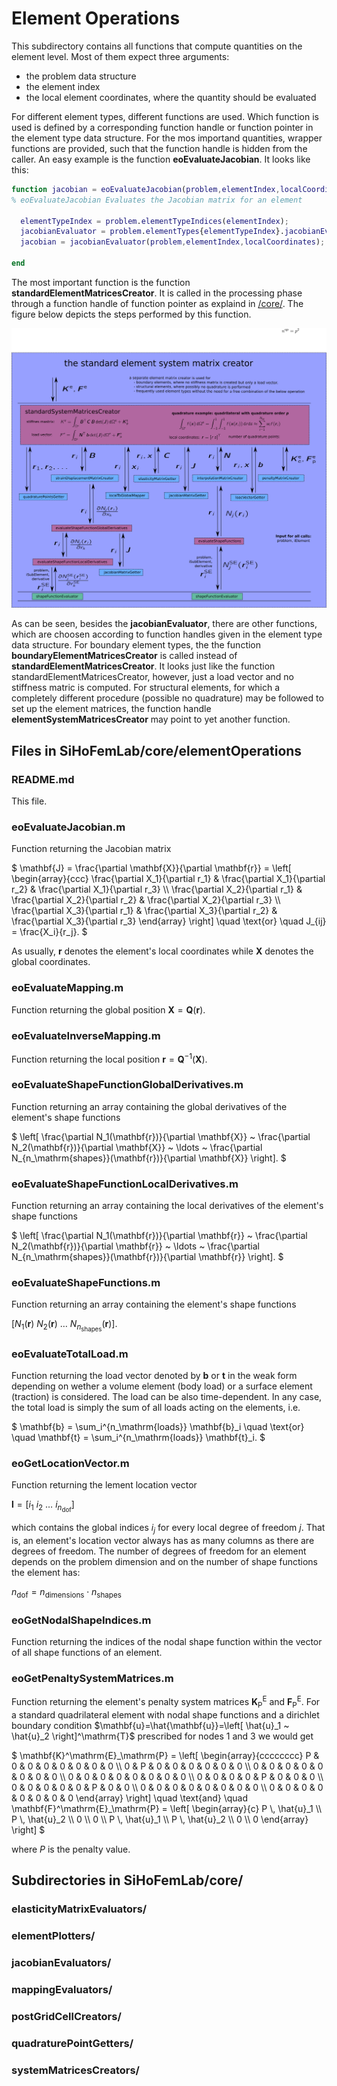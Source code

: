 # Element Operations #
This subdirectory contains all functions that compute quantities on the element level. Most of them expect three arguments:

* the problem data structure
* the element index
* the local element coordinates, where the quantity should be evaluated

For different element types, different functions are used. Which function is used is defined by a corresponding function handle or function pointer in the element type data structure.
For the mos importand quantities, wrapper functions are provided, such that the function handle is hidden from the caller. An easy example is the function **eoEvaluateJacobian**. 
It looks like this:

```matlab
function jacobian = eoEvaluateJacobian(problem,elementIndex,localCoordinates)
% eoEvaluateJacobian Evaluates the Jacobian matrix for an element

  elementTypeIndex = problem.elementTypeIndices(elementIndex);
  jacobianEvaluator = problem.elementTypes{elementTypeIndex}.jacobianEvaluator;
  jacobian = jacobianEvaluator(problem,elementIndex,localCoordinates);

end
```

The most important function is the function **standardElementMatricesCreator**. 
It is called in the processing phase through a function handle of function pointer as explaind in [/core/](/core/).
The figure below depicts the steps performed by this function.
 
![standard_element_matrices_creator.png](standard_element_matrices_creator.png)

As can be seen, besides the **jacobianEvaluator**, there are other functions, which are choosen according to function handles given in the element type data structure.
For boundary element types, the the function **boundaryElementMatricesCreator** is called instead of **standardElementMatricesCreator**.
It looks just like the function standardElementMatricesCreator, however, just a load vector and no stiffness matric is computed.
For structural elements, for which a completely different procedure (possible no quadrature) may be followed to set up the element matrices, the function handle **elementSystemMatricesCreator** may point to yet another function.

##  Files in SiHoFemLab/core/elementOperations  ##

### README.md ###
This file. 

### eoEvaluateJacobian.m ###
Function returning the Jacobian matrix

$`
\mathbf{J}
= \frac{\partial \mathbf{X}}{\partial \mathbf{r}} 
= \left[ \begin{array}{ccc}
\frac{\partial X_1}{\partial r_1} &  \frac{\partial X_1}{\partial r_2} & \frac{\partial X_1}{\partial r_3} \\
\frac{\partial X_2}{\partial r_1} &  \frac{\partial X_2}{\partial r_2} & \frac{\partial X_2}{\partial r_3} \\
\frac{\partial X_3}{\partial r_1} &  \frac{\partial X_3}{\partial r_2} & \frac{\partial X_3}{\partial r_3}
\end{array} \right]
\quad \text{or} \quad
J_{ij} = \frac{X_i}{r_j}.
`$

As usually, $`\mathbf{r}`$ denotes the element's local coordinates while $`\mathbf{X}`$ denotes the global coordinates.

### eoEvaluateMapping.m ###
Function returning the global position $`\mathbf{X} = \mathbf{Q}(\mathbf{r})`$.

### eoEvaluateInverseMapping.m ###
Function returning the local position $`\mathbf{r} = \mathbf{Q}^{-1}(\mathbf{X})`$.

### eoEvaluateShapeFunctionGlobalDerivatives.m ###
Function returning an array containing the global derivatives of the element's shape functions

$`
\left[ \frac{\partial N_1(\mathbf{r})}{\partial \mathbf{X}} ~ \frac{\partial N_2(\mathbf{r})}{\partial \mathbf{X}} ~ \ldots ~ \frac{\partial N_{n_\mathrm{shapes}}(\mathbf{r})}{\partial \mathbf{X}} \right].
`$

### eoEvaluateShapeFunctionLocalDerivatives.m ###
Function returning an array containing the local derivatives of the element's shape functions

$`
\left[ \frac{\partial N_1(\mathbf{r})}{\partial \mathbf{r}} ~ \frac{\partial N_2(\mathbf{r})}{\partial \mathbf{r}} ~ \ldots ~ \frac{\partial N_{n_\mathrm{shapes}}(\mathbf{r})}{\partial \mathbf{r}} \right].
`$

### eoEvaluateShapeFunctions.m ###
Function returning an array containing the element's shape functions 

$`
\left[ N_1(\mathbf{r}) ~ N_2(\mathbf{r}) ~ \ldots ~ N_{n_\mathrm{shapes}}(\mathbf{r}) \right].
`$

### eoEvaluateTotalLoad.m ###
Function returning the load vector denoted by $`\mathbf{b}`$ or $`\mathbf{t}`$ in the weak form depending on wether a volume element (body load) or a surface element (traction) is considered. The load can be also time-dependent. In any case, the total load is simply the sum of all loads acting on the elements, i.e. 

$`
\mathbf{b} = \sum_i^{n_\mathrm{loads}} \mathbf{b}_i \quad \text{or} \quad \mathbf{t} = \sum_i^{n_\mathrm{loads}} \mathbf{t}_i.
`$


### eoGetLocationVector.m ###
Function returning the lement location vector

$`
\mathbf{l} =
\left[ i_1 ~ i_2 ~ \ldots ~ i_{n_\mathrm{dof}} \right]
`$

which contains the global indices $`i_j`$ for every local degree of freedom $`j`$.
That is, an element's location vector always has as many columns as there are degrees of freedom. The number of degrees of freedom for an element depends on the problem dimension and on the number of shape functions the element has:

$`
n_\mathrm{dof} = n_\mathrm{dimensions} \cdot n_\mathrm{shapes}
`$

### eoGetNodalShapeIndices.m ###
Function returning the indices of the nodal shape function within the vector of all shape functions of an element.

### eoGetPenaltySystemMatrices.m ###
Function returning the element's penalty system matrices $`\mathbf{K}^\mathrm{E}_\mathrm{P}`$ and $`\mathbf{F}^\mathrm{E}_\mathrm{P}`$.
For a standard quadrilateral element with nodal shape functions and a dirichlet boundary condition $`\mathbf{u}=\hat{\mathbf{u}}=\left[ \hat{u}_1 ~ \hat{u}_2 \right]^\mathrm{T}`$ prescribed for nodes 1 and 3 we would get

$`
\mathbf{K}^\mathrm{E}_\mathrm{P} = \left[ \begin{array}{cccccccc}
P & 0 & 0 & 0 & 0 & 0 & 0 & 0 \\
0 & P & 0 & 0 & 0 & 0 & 0 & 0 \\
0 & 0 & 0 & 0 & 0 & 0 & 0 & 0 \\
0 & 0 & 0 & 0 & 0 & 0 & 0 & 0 \\
0 & 0 & 0 & 0 & P & 0 & 0 & 0 \\
0 & 0 & 0 & 0 & 0 & P & 0 & 0 \\
0 & 0 & 0 & 0 & 0 & 0 & 0 & 0 \\
0 & 0 & 0 & 0 & 0 & 0 & 0 & 0
\end{array} \right]
\quad \text{and} \quad 
\mathbf{F}^\mathrm{E}_\mathrm{P} = \left[ \begin{array}{c}
P \, \hat{u}_1 \\
P \, \hat{u}_2 \\
0 \\
0 \\
P \, \hat{u}_1 \\
P \, \hat{u}_2 \\
0 \\
0
\end{array} \right]
`$

where $`P`$ is the penalty value.


##  Subdirectories in SiHoFemLab/core/  ##

### elasticityMatrixEvaluators/ ###

### elementPlotters/ ###

### jacobianEvaluators/ ###

### mappingEvaluators/ ###

### postGridCellCreators/ ###

### quadraturePointGetters/ ###

### systemMatricesCreators/ ###

